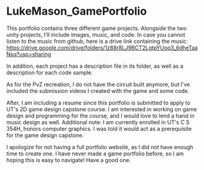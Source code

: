 # LukeMason_GamePortfolio

This portfolio contains three different game projects. Alongside the two unity projects, I'll include images, music, and code. 
In case you cannot listen to the music from github, here is a drive link containing the music: 
https://drive.google.com/drive/folders/1z88r8LJ9BCT2LgtpYUoq3_6dheTaaNsq?usp=sharing

In addition, each project has a description file in its folder, as well as a description for each code sample.

As for the PvZ recreation, I do not have the circuit built anymore, but I've included the submission videos I created with the game and some code.

After, I am including a resume since this portfolio is submitted to apply to UT's 2D game design capstone course.
I am interested in working on game design and programming for the course, and I would love to lend a hand in music design as well.
Additional note: I am currently enrolled in UT's C S 354H, honors computer graphics. I was told it would act as a prerequisite for the game design capstone.

I apologize for not having a full portfolio website, as I did not have enough time to create one.
I have never made a game portfolio before, so I am hoping this is easy to navigate!
Have a good one.

